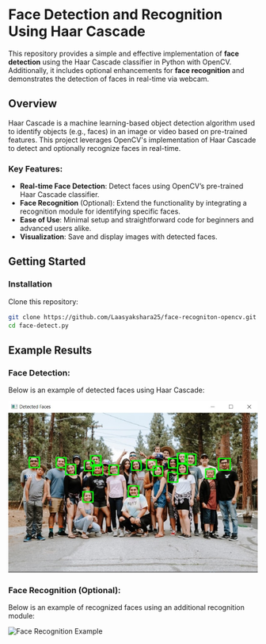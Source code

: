 # Face Detection and Recognition Using Haar Cascade

This repository provides a simple and effective implementation of **face detection** using the Haar Cascade classifier in Python with OpenCV. Additionally, it includes optional enhancements for **face recognition** and demonstrates the detection of faces in real-time via webcam.

## Overview
Haar Cascade is a machine learning-based object detection algorithm used to identify objects (e.g., faces) in an image or video based on pre-trained features. This project leverages OpenCV's implementation of Haar Cascade to detect and optionally recognize faces in real-time. 

### Key Features:
- **Real-time Face Detection**: Detect faces using OpenCV’s pre-trained Haar Cascade classifier.  
- **Face Recognition** (Optional): Extend the functionality by integrating a recognition module for identifying specific faces.  
- **Ease of Use**: Minimal setup and straightforward code for beginners and advanced users alike.  
- **Visualization**: Save and display images with detected faces.  

## Getting Started

### Installation
Clone this repository:
   ```bash
   git clone https://github.com/Laasyakshara25/face-recogniton-opencv.git
   cd face-detect.py
   ```
## Example Results

### Face Detection:
Below is an example of detected faces using Haar Cascade:

![Face Detection Example](https://github.com/Laasyakshara25/face-recogniton-opencv/blob/main/Photos/face-detect.jpg)

### Face Recognition (Optional):
Below is an example of recognized faces using an additional recognition module:

![Face Recognition Example](images/face_recognition_example.png)


